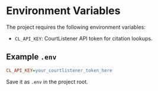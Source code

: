 # Environment Variables

The project requires the following environment variables:

- `CL_API_KEY`: CourtListener API token for citation lookups.

## Example `.env`

```ini
CL_API_KEY=your_courtlistener_token_here
```
Save it as `.env` in the project root.